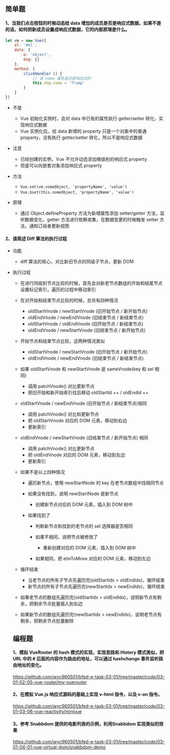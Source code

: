 ## 简单题

#### 1、当我们点击按钮的时候动态给 data 增加的成员是否是响应式数据，如果不是的话，如何把新成员设置成响应式数据，它的内部原理是什么。

```js
let vm = new Vue({
    el: '#el',
    data: {
        o: 'object',
        dog: {}
    },
    method: {
        clickHandler () {
            // 该 name 属性是否是响应式的
            this.dog.name = 'Trump'
        }
    }
})
```

- 不是

    - Vue 初始化实例时，会对 data 中已有的属性执行 getter/setter 转化，实现响应式数据
    - Vue 实例化后，给 data 新增的 property 只是一个对象中的普通 property，没有执行 getter/setter 转化，所以不是响应式数据

- 注意

    - 已经创建的实例，Vue 不允许动态添加根级别的响应式 property 
    - 但是可以向嵌套对象添加响应式 property

- 方法

    - `Vue.set(vm.someObject, 'propertyName', 'value')`
    - `Vue.$set(this.someObject, 'propertyName', 'value')`

- 原理

    - 通过 Object.defineProperty 方法为新增属性添加 setter/getter 方法，监听数据变化，getter 方法进行依赖收集，在数据变更的时候触发 setter 方法，通知订阅者更新视图

#### 2、请简述 Diff 算法的执行过程 

- 功能

    - diff 算法的核心，对比新旧节点的同级子节点，更新 DOM

- 执行过程

    - 在进行同级别节点比较的时候，首先会对新老节点数组的开始和结尾节点设置标记索引，遍历的过程中移动索引

    - 在对开始和结束节点比较的时候，总共有四种情况

        - oldStartVnode / newStartVnode (旧开始节点 / 新开始节点)
        - oldEndVnode / newEndVnode (旧结束节点 / 新结束节点)
        - oldStartVnode / oldEndVnode (旧开始节点 / 新结束节点)
        - oldEndVnode / newStartVnode (旧结束节点 / 新开始节点)

    - 开始节点和结束节点比较，这两种情况类似

        - oldStartVnode / newStartVnode (旧开始节点 / 新开始节点)
        - oldEndVnode / newEndVnode (旧结束节点 / 新结束节点)

    - 如果 oldStartVnode 和 newStartVnode 是 sameVnode(key 和 sel 相同)

        - 调用 patchVnode() 对比更新节点
        - 把旧开始和新开始索引往后移动 oldStartId ++ / oldEndId ++ 

    - oldStartVnode / newEndVnode (旧开始节点 / 新结束节点)相同

        - 调用 patchVnode() 对比和更新节点
        - 把 oldStartVnode 对应的 DOM 元素，移动到右边
        - 更新索引

    - oldEndVnode / newStartVnode (旧结束节点 / 新开始节点) 相同

        - 调用 patchVnode() 对比更新节点
        - 把 oldEndVnode 对应的 DOM 元素，移动到左边
        - 更新索引

    - 如果不是以上四种情况

        - 遍历新节点，使用 newStartNode 的 key 在老节点数组中找相同节点
        - 如果没有找到，说明 newStartNode 是新节点

            - 创建新节点对应的 DOM 元素，插入到 DOM 树中

        - 如果找到了

            - 判断新节点和找到的老节点的 sel 选择器是否相同
            - 如果不相同，说明节点被修改了

                - 重新创建对应的 DOM 元素，插入到 DOM 树中
        
            - 如果相同，把 elmToMove 对应的 DOM 元素，移动到左边

    - 循环结束

        - 当老节点的所有子节点先遍历完(oldStartIdx > oldEndIdx)，循环结束
        - 新节点的所有子节点先遍历完(newStartIdx > newEndIdx)，循环结束

    - 如果老节点的数组先遍历完(oldStartIdx > oldEndIdx)，说明新节点有剩余，把剩余节点批量插入到右边

    - 如果新节点的数组先遍历完(newStartIdx > newEndIdx)，说明老节点有剩余，把剩余节点批量删除
    
  ## 编程题
  
  #### 1、模拟 VueRouter 的 hash 模式的实现，实现思路和 History 模式类似，把 URL 中的 # 后面的内容作为路由的地址，可以通过 hashchange 事件监听路由地址的变化。
  
  https://github.com/wyc960501/bfed-e-task-03-01/tree/master/code/03-01-02-05-vue-router/my-vuerouter
  
  #### 2、在模拟 Vue.js 响应式源码的基础上实现 v-html 指令，以及 v-on 指令。
  
  https://github.com/wyc960501/bfed-e-task-03-01/tree/master/code/03-01-03-06-vue-reactivity/minivue
  
  #### 3、参考 Snabbdom 提供的电影列表的示例，利用Snabbdom 实现类似的效果
  
  https://github.com/wyc960501/bfed-e-task-03-01/tree/master/code/03-01-04-01-vue-virtual-dom/snabbdom-demo
  
  
